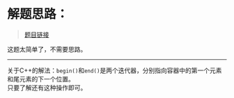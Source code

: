 # 解题思路：
>[题目链接](https://leetcode.com/problems/reverse-string/description/)

这题太简单了，不需要思路。

---
关于C++的解法：`begin()`和`end()`是两个迭代器，分别指向容器中的第一个元素和尾元素的下一个位置。  
只要了解还有这种操作即可。